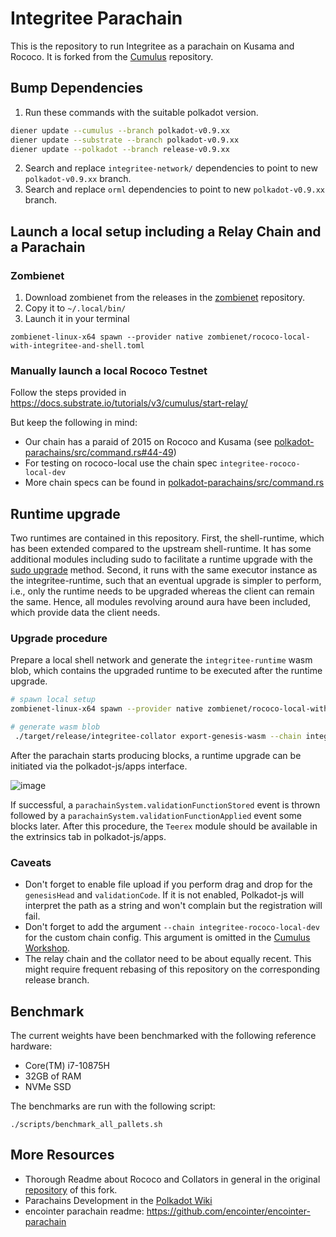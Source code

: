 # Integritee Parachain

This is the repository to run Integritee as a parachain on Kusama and Rococo. It is forked from the [Cumulus](https://github.com/paritytech/cumulus) repository.

## Bump Dependencies
1. Run these commands with the suitable polkadot version.
```bash
diener update --cumulus --branch polkadot-v0.9.xx
diener update --substrate --branch polkadot-v0.9.xx
diener update --polkadot --branch release-v0.9.xx
```
2. Search and replace `integritee-network/` dependencies to point to new `polkadot-v0.9.xx` branch.
3. Search and replace `orml` dependencies to point to new `polkadot-v0.9.xx` branch.

## Launch a local setup including a Relay Chain and a Parachain

### Zombienet

1. Download zombienet from the releases in the [zombienet](https://github.com/paritytech/zombienet) repository.
2. Copy it to `~/.local/bin/`
3. Launch it in your terminal
```
zombienet-linux-x64 spawn --provider native zombienet/rococo-local-with-integritee-and-shell.toml
```

### Manually launch a local Rococo Testnet

Follow the steps provided in https://docs.substrate.io/tutorials/v3/cumulus/start-relay/

But keep the following in mind:
- Our chain has a paraid of 2015 on Rococo and Kusama (see [polkadot-parachains/src/command.rs#44-49](/polkadot-parachains/src/command.rs#44-49))
- For testing on rococo-local use the chain spec `integritee-rococo-local-dev`
- More chain specs can be found in [polkadot-parachains/src/command.rs](/polkadot-parachains/src/command.rs)

## Runtime upgrade
Two runtimes are contained in this repository. First, the shell-runtime, which has been extended compared to the upstream shell-runtime. It has some additional modules including sudo to facilitate a
runtime upgrade with the [sudo upgrade](https://substrate.dev/docs/en/tutorials/forkless-upgrade/sudo-upgrade) method. Second, it runs with the same executor instance as the integritee-runtime, such that an eventual upgrade is simpler to perform, i.e., only the runtime
needs to be upgraded whereas the client can remain the same. Hence, all modules revolving around aura have been included, which provide data the client needs.

### Upgrade procedure
Prepare a local shell network and generate the `integritee-runtime` wasm blob, which contains the upgraded runtime to be executed after the runtime upgrade.
```bash
# spawn local setup
zombienet-linux-x64 spawn --provider native zombienet/rococo-local-with-shell.toml

# generate wasm blob
 ./target/release/integritee-collator export-genesis-wasm --chain integritee-rococo-local-dev > integritee-rococo-local-dev.wasm
```

After the parachain starts producing blocks, a runtime upgrade can be initiated via the polkadot-js/apps interface.

![image](./docs/sudo-set-code.png)

If successful, a `parachainSystem.validationFunctionStored` event is thrown followed by a `parachainSystem.validationFunctionApplied` event some blocks later. After this procedure, the `Teerex` module should be available in the extrinsics tab in polkadot-js/apps.

### Caveats
* Don't forget to enable file upload if you perform drag and drop for the `genesisHead` and `validationCode`. If it is not enabled, Polkadot-js will interpret the path as a string and won't complain but the registration will fail.
* Don't forget to add the argument `--chain integritee-rococo-local-dev` for the custom chain config. This argument is omitted in the [Cumulus Workshop](https://substrate.dev/cumulus-workshop/).
* The relay chain and the collator need to be about equally recent. This might require frequent rebasing of this repository on the corresponding release branch.

## Benchmark
The current weights have been benchmarked with the following reference hardware:
* Core(TM) i7-10875H
* 32GB of RAM
* NVMe SSD

The benchmarks are run with the following script:

```shell
./scripts/benchmark_all_pallets.sh
```


## More Resources
* Thorough Readme about Rococo and Collators in general in the original [repository](https://github.com/paritytech/cumulus) of this fork.
* Parachains Development in the [Polkadot Wiki](https://wiki.polkadot.network/docs/build-pdk)
* encointer parachain readme: https://github.com/encointer/encointer-parachain
